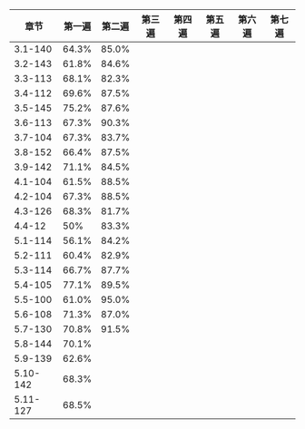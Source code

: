 |章节|第一遍|第二遍|第三遍|第四遍|第五遍|第六遍|第七遍|
|----|----|----|----|----|----|----|----|
|3.1-140|64.3%|85.0%|
|3.2-143|61.8%|84.6%|
|3.3-113|68.1%|82.3%|
|3.4-112|69.6%|87.5%|
|3.5-145|75.2%|87.6%|
|3.6-113|67.3%|90.3%|
|3.7-104|67.3%|83.7%|
|3.8-152|66.4%|87.5%|
|3.9-142|71.1%|84.5%|
|4.1-104|61.5%|88.5%|
|4.2-104|67.3%|88.5%|
|4.3-126|68.3%|81.7%|
|4.4-12|50%|83.3%|
|5.1-114|56.1%|84.2%|
|5.2-111|60.4%|82.9%|
|5.3-114|66.7%|87.7%|
|5.4-105|77.1%|89.5%|
|5.5-100|61.0%|95.0%|
|5.6-108|71.3%|87.0%|
|5.7-130|70.8%|91.5%|
|5.8-144|70.1%|
|5.9-139|62.6%|
|5.10-142|68.3%|
|5.11-127|68.5%|